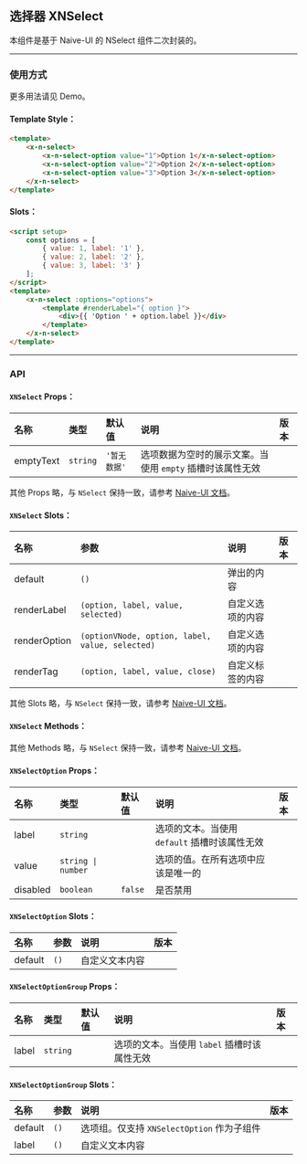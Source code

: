 ﻿## 选择器 XNSelect

本组件是基于 Naive-UI 的 NSelect 组件二次封装的。

---

### 使用方式

更多用法请见 Demo。

#### Template Style：

```html
<template>
    <x-n-select>
        <x-n-select-option value="1">Option 1</x-n-select-option>
        <x-n-select-option value="2">Option 2</x-n-select-option>
        <x-n-select-option value="3">Option 3</x-n-select-option>
    </x-n-select>
</template>
```

#### Slots：

```html
<script setup>
    const options = [
        { value: 1, label: '1' },
        { value: 2, label: '2' },
        { value: 3, label: '3' }
    ];
</script>
<template>
    <x-n-select :options="options">
        <template #renderLabel="{ option }">
            <div>{{ 'Option ' + option.label }}</div>
        </template>
    </x-n-select>
</template>
```

---

### API

#### `XNSelect` Props：

| 名称      | 类型     | 默认值       | 说明                                                      | 版本 |
| :-------- | :------- | :----------- | :-------------------------------------------------------- | :--- |
| emptyText | `string` | `'暂无数据'` | 选项数据为空时的展示文案。当使用 `empty` 插槽时该属性无效 |      |

其他 Props 略，与 `NSelect` 保持一致，请参考 [Naive-UI 文档](https://www.naiveui.com/zh-CN/os-theme/components/select#Select-Props)。

#### `XNSelect` Slots：

| 名称         | 参数                                            | 说明             | 版本 |
| :----------- | :---------------------------------------------- | :--------------- | :--- |
| default      | `()`                                            | 弹出的内容       |      |
| renderLabel  | `(option, label, value, selected)`              | 自定义选项的内容 |      |
| renderOption | `(optionVNode, option, label, value, selected)` | 自定义选项的内容 |      |
| renderTag    | `(option, label, value, close)`                 | 自定义标签的内容 |      |

其他 Slots 略，与 `NSelect` 保持一致，请参考 [Naive-UI 文档](https://www.naiveui.com/zh-CN/os-theme/components/select#Select-Slots)。

#### `XNSelect` Methods：

其他 Methods 略，与 `NSelect` 保持一致，请参考 [Naive-UI 文档](https://www.naiveui.com/zh-CN/os-theme/components/select#Select-Methods)。

#### `XNSelectOption` Props：

| 名称     | 类型               | 默认值  | 说明                                          | 版本 |
| :------- | :----------------- | :------ | :-------------------------------------------- | :--- |
| label    | `string`           |         | 选项的文本。当使用 `default` 插槽时该属性无效 |      |
| value    | `string \| number` |         | 选项的值。在所有选项中应该是唯一的            |      |
| disabled | `boolean`          | `false` | 是否禁用                                      |      |

#### `XNSelectOption` Slots：

| 名称    | 参数 | 说明           | 版本 |
| :------ | :--- | :------------- | :--- |
| default | `()` | 自定义文本内容 |      |

#### `XNSelectOptionGroup` Props：

| 名称  | 类型     | 默认值 | 说明                                        | 版本 |
| :---- | :------- | :----- | :------------------------------------------ | :--- |
| label | `string` |        | 选项的文本。当使用 `label` 插槽时该属性无效 |      |

#### `XNSelectOptionGroup` Slots：

| 名称    | 参数 | 说明                                       | 版本 |
| :------ | :--- | :----------------------------------------- | :--- |
| default | `()` | 选项组。仅支持 `XNSelectOption` 作为子组件 |      |
| label   | `()` | 自定义文本内容                             |      |

